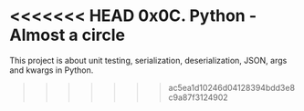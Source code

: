 <<<<<<< HEAD
0x0C. Python - Almost a circle
=======
This project is about unit testing, serialization, deserialization, JSON, args and kwargs in Python.

>>>>>>> ac5ea1d10246d04128394bdd3e8c9a87f3124902
